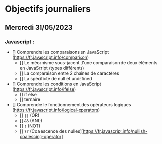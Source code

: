 # Objectifs journaliers

## Mercredi 31/05/2023

### Javascript :

- [] Comprendre les comparaisons en JavaScript (https://fr.javascript.info/comparison)
  - [] Le mécanisme sous-jacent d'une comparaison de deux éléments en JavaScript (types différents)
  - [] La comparaison entre 2 chaines de caractères
  - [] La spécificté de null et undefined
- [] Comprendre les conditions en JavaScript (https://fr.javascript.info/ifelse)
  - [] if else
  - [] ternaire
- [] Comprendre le fonctionnement des opérateurs logiques (https://fr.javascript.info/logical-operators)
  - [] `||` (OR)
  - [] `&&` (AND)
  - [] `!` (NOT)
  - [] `??` (Coalescence des nulles)[https://fr.javascript.info/nullish-coalescing-operator]